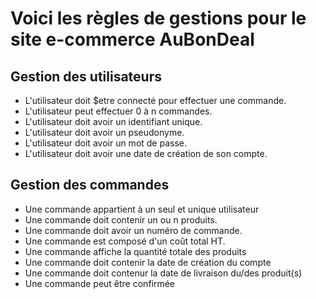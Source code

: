 # Voici les règles de gestions pour le site e-commerce AuBonDeal

## Gestion des utilisateurs 

- L'utilisateur doit $etre connecté pour effectuer une commande.
- L'utilisateur peut effectuer 0 à n commandes.
- L'utilisateur doit avoir un identifiant unique.
- L'utilisateur doit avoir un pseudonyme.
- L'utilisateur doit avoir un mot de passe.
- L'utilisateur doit avoir une date de création de son compte.

## Gestion des commandes 

- Une commande appartient à un seul et unique utilisateur
- Une commande doit contenir un ou n produits.
- Une commande doit avoir un numéro de commande.
- Une commande est composé d'un coût total HT.
- Une commande affiche la quantité totale des produits
- Une commande doit contenir la date de création du compte 
- Une commande doit contenur la date de livraison du/des produit(s)
- Une commande peut être confirmée

